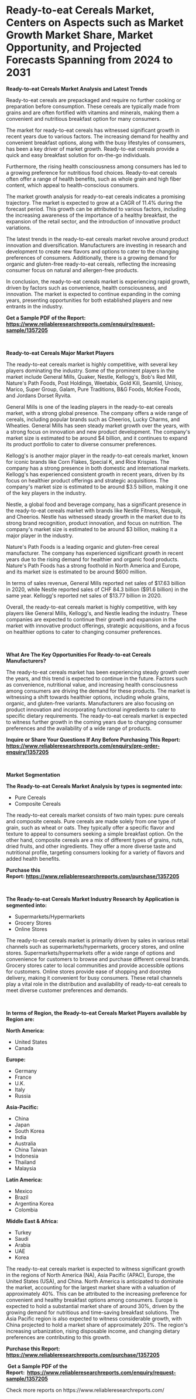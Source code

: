 <p><h1>Ready-to-eat Cereals Market, Centers on Aspects such as Market Growth Market Share, Market Opportunity, and Projected Forecasts Spanning from 2024 to 2031</h1></p><p><strong>Ready-to-eat Cereals Market Analysis and Latest Trends</strong></p>
<p><p>Ready-to-eat cereals are prepackaged and require no further cooking or preparation before consumption. These cereals are typically made from grains and are often fortified with vitamins and minerals, making them a convenient and nutritious breakfast option for many consumers.</p><p>The market for ready-to-eat cereals has witnessed significant growth in recent years due to various factors. The increasing demand for healthy and convenient breakfast options, along with the busy lifestyles of consumers, has been a key driver of market growth. Ready-to-eat cereals provide a quick and easy breakfast solution for on-the-go individuals.</p><p>Furthermore, the rising health consciousness among consumers has led to a growing preference for nutritious food choices. Ready-to-eat cereals often offer a range of health benefits, such as whole grain and high fiber content, which appeal to health-conscious consumers.</p><p>The market growth analysis for ready-to-eat cereals indicates a promising trajectory. The market is expected to grow at a CAGR of 11.4% during the forecast period. This growth can be attributed to various factors, including the increasing awareness of the importance of a healthy breakfast, the expansion of the retail sector, and the introduction of innovative product variations.</p><p>The latest trends in the ready-to-eat cereals market revolve around product innovation and diversification. Manufacturers are investing in research and development to create new flavors and options to cater to the changing preferences of consumers. Additionally, there is a growing demand for organic and gluten-free ready-to-eat cereals, reflecting the increasing consumer focus on natural and allergen-free products.</p><p>In conclusion, the ready-to-eat cereals market is experiencing rapid growth, driven by factors such as convenience, health consciousness, and innovation. The market is expected to continue expanding in the coming years, presenting opportunities for both established players and new entrants in the industry.</p></p>
<p><strong>Get a Sample PDF of the Report:&nbsp; <a href="https://www.reliableresearchreports.com/enquiry/request-sample/1357205">https://www.reliableresearchreports.com/enquiry/request-sample/1357205</a></strong></p>
<p>&nbsp;</p>
<p><strong>Ready-to-eat Cereals Major Market Players</strong></p>
<p><p>The ready-to-eat cereals market is highly competitive, with several key players dominating the industry. Some of the prominent players in the market include General Mills, Quaker, Nestle, Kellogg's, Bob's Red Mill, Nature's Path Foods, Post Holdings, Weetabix, Gold Kili, Seamild, Unisoy, Marico, Super Group, Galam, Pure Traditions, B&G Foods, McKee Foods, and Jordans Dorset Ryvita.</p><p>General Mills is one of the leading players in the ready-to-eat cereals market, with a strong global presence. The company offers a wide range of cereals, including popular brands such as Cheerios, Lucky Charms, and Wheaties. General Mills has seen steady market growth over the years, with a strong focus on innovation and new product development. The company's market size is estimated to be around $4 billion, and it continues to expand its product portfolio to cater to diverse consumer preferences.</p><p>Kellogg's is another major player in the ready-to-eat cereals market, known for iconic brands like Corn Flakes, Special K, and Rice Krispies. The company has a strong presence in both domestic and international markets. Kellogg's has experienced consistent growth in recent years, driven by its focus on healthier product offerings and strategic acquisitions. The company's market size is estimated to be around $3.5 billion, making it one of the key players in the industry.</p><p>Nestle, a global food and beverage company, has a significant presence in the ready-to-eat cereals market with brands like Nestle Fitness, Nesquik, and Cheerios. Nestle has witnessed steady growth in the market due to its strong brand recognition, product innovation, and focus on nutrition. The company's market size is estimated to be around $3 billion, making it a major player in the industry.</p><p>Nature's Path Foods is a leading organic and gluten-free cereal manufacturer. The company has experienced significant growth in recent years due to the rising demand for healthier and organic food products. Nature's Path Foods has a strong foothold in North America and Europe, and its market size is estimated to be around $600 million.</p><p>In terms of sales revenue, General Mills reported net sales of $17.63 billion in 2020, while Nestle reported sales of CHF 84.3 billion ($91.6 billion) in the same year. Kellogg's reported net sales of $13.77 billion in 2020.</p><p>Overall, the ready-to-eat cereals market is highly competitive, with key players like General Mills, Kellogg's, and Nestle leading the industry. These companies are expected to continue their growth and expansion in the market with innovative product offerings, strategic acquisitions, and a focus on healthier options to cater to changing consumer preferences.</p></p>
<p>&nbsp;</p>
<p><strong>What Are The Key Opportunities For Ready-to-eat Cereals Manufacturers?</strong></p>
<p><p>The ready-to-eat cereals market has been experiencing steady growth over the years, and this trend is expected to continue in the future. Factors such as convenience, nutritional value, and increasing health consciousness among consumers are driving the demand for these products. The market is witnessing a shift towards healthier options, including whole grains, organic, and gluten-free variants. Manufacturers are also focusing on product innovation and incorporating functional ingredients to cater to specific dietary requirements. The ready-to-eat cereals market is expected to witness further growth in the coming years due to changing consumer preferences and the availability of a wide range of products.</p></p>
<p><strong>Inquire or Share Your Questions If Any Before Purchasing This Report: <a href="https://www.reliableresearchreports.com/enquiry/pre-order-enquiry/1357205">https://www.reliableresearchreports.com/enquiry/pre-order-enquiry/1357205</a></strong></p>
<p>&nbsp;</p>
<p><strong>Market Segmentation</strong></p>
<p><strong>The Ready-to-eat Cereals Market Analysis by types is segmented into:</strong></p>
<p><ul><li>Pure Cereals</li><li>Composite Cereals</li></ul></p>
<p><p>The ready-to-eat cereals market consists of two main types: pure cereals and composite cereals. Pure cereals are made solely from one type of grain, such as wheat or oats. They typically offer a specific flavor and texture to appeal to consumers seeking a simple breakfast option. On the other hand, composite cereals are a mix of different types of grains, nuts, dried fruits, and other ingredients. They offer a more diverse taste and nutritional profile, targeting consumers looking for a variety of flavors and added health benefits.</p></p>
<p><strong>Purchase this Report:&nbsp;<a href="https://www.reliableresearchreports.com/purchase/1357205">https://www.reliableresearchreports.com/purchase/1357205</a></strong></p>
<p>&nbsp;</p>
<p><strong>The Ready-to-eat Cereals Market Industry Research by Application is segmented into:</strong></p>
<p><ul><li>Supermarkets/Hypermarkets</li><li>Grocery Stores</li><li>Online Stores</li></ul></p>
<p><p>The ready-to-eat cereals market is primarily driven by sales in various retail channels such as supermarkets/hypermarkets, grocery stores, and online stores. Supermarkets/hypermarkets offer a wide range of options and convenience for customers to browse and purchase different cereal brands. Grocery stores cater to local communities and provide accessible options for customers. Online stores provide ease of shopping and doorstep delivery, making it convenient for busy consumers. These retail channels play a vital role in the distribution and availability of ready-to-eat cereals to meet diverse customer preferences and demands.</p></p>
<p>&nbsp;</p>
<p><strong>In terms of Region, the Ready-to-eat Cereals Market Players available by Region are:</strong></p>
<p>
    <p> <strong> North America: </strong>
        <ul>
            <li>United States</li>
            <li>Canada</li>
        </ul>
        </p> 
    <p> <strong> Europe: </strong>
        <ul>
            <li>Germany</li>
            <li>France</li>
            <li>U.K.</li>
            <li>Italy</li>
            <li>Russia</li>
        </ul>
        </p> 
    <p> <strong> Asia-Pacific: </strong>
        <ul>
            <li>China</li>
            <li>Japan</li>
            <li>South Korea</li>
            <li>India</li>
            <li>Australia</li>
            <li>China Taiwan</li>
            <li>Indonesia</li>
            <li>Thailand</li>
            <li>Malaysia</li>
        </ul>
        </p> 
    <p> <strong> Latin America: </strong>
        <ul>
            <li>Mexico</li>
            <li>Brazil</li>
            <li>Argentina Korea</li>
            <li>Colombia</li>
        </ul>
        </p> 
    <p> <strong> Middle East & Africa: </strong>
        <ul>
            <li>Turkey</li>
            <li>Saudi</li>
            <li>Arabia</li>
            <li>UAE</li>
            <li>Korea</li>
        </ul>
    </p>
    </p>
<p><p>The ready-to-eat cereals market is expected to witness significant growth in the regions of North America (NA), Asia Pacific (APAC), Europe, the United States (USA), and China. North America is anticipated to dominate the market, accounting for the largest market share with a valuation of approximately 40%. This can be attributed to the increasing preference for convenient and healthy breakfast options among consumers. Europe is expected to hold a substantial market share of around 30%, driven by the growing demand for nutritious and time-saving breakfast solutions. The Asia Pacific region is also expected to witness considerable growth, with China projected to hold a market share of approximately 20%. The region's increasing urbanization, rising disposable income, and changing dietary preferences are contributing to this growth.</p></p>
<p><strong>Purchase this Report: <a href="https://www.reliableresearchreports.com/purchase/1357205">https://www.reliableresearchreports.com/purchase/1357205</a></strong></p>
<p>&nbsp;<strong>Get a Sample PDF of the Report:&nbsp;&nbsp;<a href="https://www.reliableresearchreports.com/enquiry/request-sample/1357205">https://www.reliableresearchreports.com/enquiry/request-sample/1357205</a></strong></p>
<p><strong></strong></p>
<p>Check more reports on https://www.reliableresearchreports.com/</p>